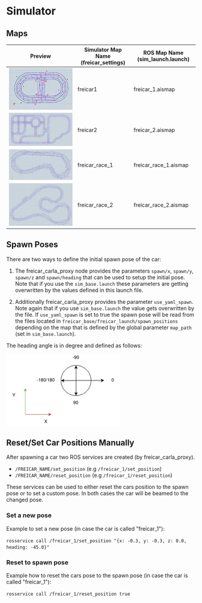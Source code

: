 # Simulator

## Maps

Preview | Simulator Map Name (freicar_settings) | ROS Map Name (sim_launch.launch)
--- | --- | ---
![alt text](https://github.com/JohanVer/freicar_docs/raw/master/images/maps/freicar1.png "") | freicar1 | freicar_1.aismap
![alt text](https://github.com/JohanVer/freicar_docs/raw/master/images/maps/freicar2.png "") | freicar2 | freicar_2.aismap
![alt text](https://github.com/JohanVer/freicar_docs/raw/master/images/maps/freicar_race_1.png "") | freicar_race_1 | freicar_race_1.aismap
![alt text](https://github.com/JohanVer/freicar_docs/raw/master/images/maps/freicar_race_2.png "") | freicar_race_2 | freicar_race_2.aismap

## Spawn Poses
There are two ways to define the initial spawn pose of the car:
1. The freicar_carla_proxy node provides the parameters ```spawn/x```, ```spawn/y```, ```spawn/z``` and ```spawn/heading``` that can be used to setup the initial pose.
 Note that if you use the ```sim_base.launch``` these parameters are getting overwritten by the values defined in this launch file.
 
2. Additionally freicar_carla_proxy provides the parameter ```use_yaml_spawn```. Note again that if you use ```sim_base.launch``` the value gets overwritten by the file.
 If ```use_yaml_spawn``` is set to true the spawn pose will be read from the files located in ``` freicar_base/freicar_launch/spawn_positions ``` depending on the map that is defined by the global parameter ```map_path``` (set in ```sim_base.launch```).

The heading angle is in degree and defined as follows:

![angle_definition](https://github.com/JohanVer/freicar_docs/raw/master/images/angle_def.png "")  
   

## Reset/Set Car Positions Manually

After spawning a car two ROS services are created (by freicar_carla_proxy).
- ```/FREICAR_NAME/set_position``` (e.g ```/freicar_1/set_position```)
- ```/FREICAR_NAME/reset_position``` (e.g ```/freicar_1/reset_position```)

These services can be used to either reset the cars position to the spawn pose or to set a custom pose. In both cases the car will be beamed to the changed pose.

### Set a new pose
Example to set a new pose (in case the car is called "freicar_1"):

``` rosservice call /freicar_1/set_position "{x: -0.3, y: -0.3, z: 0.0, heading: -45.0}" ```

### Reset to spawn pose
Example how to reset the cars pose to the spawn pose (in case the car is called "freicar_1"):

``` rosservice call /freicar_1/reset_position true ```

